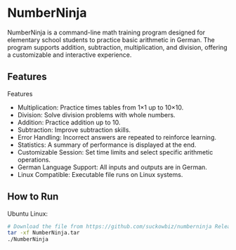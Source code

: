 # NumberNinja

NumberNinja is a command-line math training program designed for elementary school students to practice basic arithmetic in German. The program supports addition, subtraction, multiplication, and division, offering a customizable and interactive experience.

## Features

Features

- Multiplication: Practice times tables from 1×1 up to 10×10.
- Division: Solve division problems with whole numbers.
- Addition: Practice addition up to 10.
- Subtraction: Improve subtraction skills.
- Error Handling: Incorrect answers are repeated to reinforce learning.
- Statistics: A summary of performance is displayed at the end.
- Customizable Session: Set time limits and select specific arithmetic operations.
- German Language Support: All inputs and outputs are in German.
- Linux Compatible: Executable file runs on Linux systems.

## How to Run

Ubuntu Linux:

```bash
# Download the file from https://github.com/suckowbiz/numberninja Releases.
tar -xf NumberNinja.tar
./NumberNinja
```
